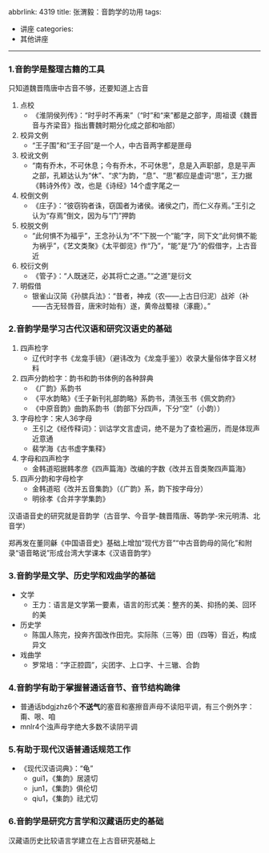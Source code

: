 abbrlink: 4319
title: 张渭毅：音韵学的功用
tags:
  - 讲座
categories:
  - 其他讲座
---
### 1.音韵学是整理古籍的工具

只知道魏晋隋唐中古音不够，还要知道上古音

1. 点校
   - 《淮阴侯列传》：“时乎时不再来”（“时”和“来”都是之部字，周祖谟《魏晋音与齐梁音》指出曹魏时期分化成之部和咍部）
2. 校异文例
   - “王子围”和“王子回”是一个人，中古音两字都是匣母
3. 校讹文例
   - “南有乔木，不可休息；今有乔木，不可休思”，息是入声职部，息是平声之部，孔颖达认为“休”、“求”为韵，“息”、“思”都应是虚词“思”，王力据《韩诗外传》改，也是《诗经》14个虚字尾之一
4. 校倒文例
   - 《庄子》：“彼窃钩者诛，窃国者为诸侯。诸侯之门，而仁义存焉。”王引之认为“存焉”倒文，因为与“门”押韵
5. 校脱文例
   - “此何惧不为福乎”，王念孙认为“不”下脱一个“能”字，同下文“此何惧不能为祸乎”，《艺文类聚》《太平御览》作“乃”，“能”是“乃”的假借字，上古音近
6. 校衍文例
   - 《管子》：“人既迷茫，必其将亡之道。”“之道”是衍文
7. 明假借
   - 银雀山汉简《孙膑兵法》：“昔者，神戎（农——上古日归泥）战斧（补——古无轻唇音，唐宋时始有）遂，黄帝战蜀禄（涿鹿）。”

### 2.音韵学是学习古代汉语和研究汉语史的基础

1. 四声检字
   - 辽代时字书《龙龛手镜》（避讳改为《龙龛手鉴》）收录大量俗体字音义材料
2. 四声分韵检字：韵书和韵书体例的各种辞典
   - 《广韵》系韵书
   - 《平水韵略》《壬子新刊礼部韵略》系韵书，清张玉书《佩文韵府》
   - 《中原音韵》曲韵系韵书（韵部下分四声，下分“空”（小韵））
3. 字母检字：宋人36字母
   - 王引之《经传释词》：训诂学文言虚词，绝不是为了查检遍历，而是体现声近意通
   - 裴学海《古书虚字集释》
4. 字母和四声检字
   - 金韩道昭据韩孝彦《四声篇海》改编的字数《改并五音类聚四声篇海》
5. 四声分韵和字母检字
   - 金韩道昭《改并五音集韵》（《广韵》系，韵下按字母分）
   - 明徐孝《合并字学集韵》

汉语语音史的研究就是音韵学（古音学、今音学-魏晋隋唐、等韵学-宋元明清、北音学）

郑再发在董同龢《中国语音史》基础上增加“现代方音”“中古音韵母的简化”和附录“语音略说”形成台湾大学课本《汉语音韵学》

### 3.音韵学是文学、历史学和戏曲学的基础

- 文学
  - 王力：语言是文学第一要素，语言的形式美：整齐的美、抑扬的美、回环的美
- 历史学
  - 陈国人陈完，投奔齐国改作田完。实际陈（三等）田（四等）音近，构成异文
- 戏曲学
  - 罗常培：“字正腔圆”，尖团字、上口字、十三辙、合韵

### 4.音韵学有助于掌握普通话音节、音节结构跪律

- 普通话bdgjzhz6个**不送气**的塞音和塞擦音声母不读阳平调，有三个例外字：甭、哏、咱
- mnlr4个浊声母字绝大多数不读阴平调

### 5.有助于现代汉语普通话规范工作

- 《现代汉语词典》：“龟”
  - gui1，《集韵》居逵切
  - jun1，《集韵》俱伦切
  - qiu1，《集韵》祛尤切

### 6.音韵学是研究方言学和汉藏语历史的基础

汉藏语历史比较语言学建立在上古音研究基础上
